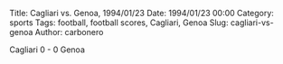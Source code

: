 Title: Cagliari vs. Genoa, 1994/01/23
Date: 1994/01/23 00:00
Category: sports
Tags: football, football scores, Cagliari, Genoa
Slug: cagliari-vs-genoa
Author: carbonero


Cagliari 0 - 0 Genoa
